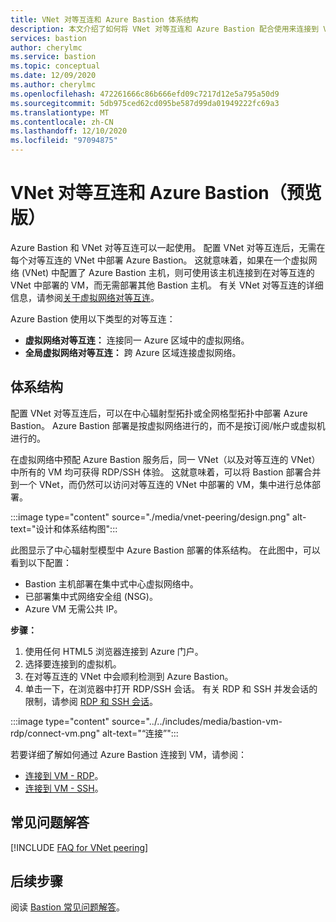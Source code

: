 ```yaml
---
title: VNet 对等互连和 Azure Bastion 体系结构
description: 本文介绍了如何将 VNet 对等互连和 Azure Bastion 配合使用来连接到 VM。
services: bastion
author: cherylmc
ms.service: bastion
ms.topic: conceptual
ms.date: 12/09/2020
ms.author: cherylmc
ms.openlocfilehash: 472261666c86b666efd09c7217d12e5a795a50d9
ms.sourcegitcommit: 5db975ced62cd095be587d99da01949222fc69a3
ms.translationtype: MT
ms.contentlocale: zh-CN
ms.lasthandoff: 12/10/2020
ms.locfileid: "97094875"
---
```

# <a name="vnet-peering-and-azure-bastion-preview"></a>VNet 对等互连和 Azure Bastion（预览版）

Azure Bastion 和 VNet 对等互连可以一起使用。 配置 VNet 对等互连后，无需在每个对等互连的 VNet 中部署 Azure Bastion。 这就意味着，如果在一个虚拟网络 (VNet) 中配置了 Azure Bastion 主机，则可使用该主机连接到在对等互连的 VNet 中部署的 VM，而无需部署其他 Bastion 主机。 有关 VNet 对等互连的详细信息，请参阅[关于虚拟网络对等互连](../virtual-network/virtual-network-peering-overview.md)。

Azure Bastion 使用以下类型的对等互连：

* **虚拟网络对等互连：** 连接同一 Azure 区域中的虚拟网络。
* **全局虚拟网络对等互连：** 跨 Azure 区域连接虚拟网络。

## <a name="architecture"></a>体系结构

配置 VNet 对等互连后，可以在中心辐射型拓扑或全网格型拓扑中部署 Azure Bastion。 Azure Bastion 部署是按虚拟网络进行的，而不是按订阅/帐户或虚拟机进行的。

在虚拟网络中预配 Azure Bastion 服务后，同一 VNet（以及对等互连的 VNet）中所有的 VM 均可获得 RDP/SSH 体验。 这就意味着，可以将 Bastion 部署合并到一个 VNet，而仍然可以访问对等互连的 VNet 中部署的 VM，集中进行总体部署。

:::image type="content" source="./media/vnet-peering/design.png" alt-text="设计和体系结构图":::

此图显示了中心辐射型模型中 Azure Bastion 部署的体系结构。 在此图中，可以看到以下配置：

* Bastion 主机部署在集中式中心虚拟网络中。
* 已部署集中式网络安全组 (NSG)。
* Azure VM 无需公共 IP。

**步骤：**

1. 使用任何 HTML5 浏览器连接到 Azure 门户。
1. 选择要连接到的虚拟机。
1. 在对等互连的 VNet 中会顺利检测到 Azure Bastion。
1. 单击一下，在浏览器中打开 RDP/SSH 会话。 有关 RDP 和 SSH 并发会话的限制，请参阅 [RDP 和 SSH 会话](bastion-faq.md#limits)。

  :::image type="content" source="../../includes/media/bastion-vm-rdp/connect-vm.png" alt-text="“连接”":::

   若要详细了解如何通过 Azure Bastion 连接到 VM，请参阅：

   * [连接到 VM - RDP](bastion-connect-vm-rdp.md)。
   * [连接到 VM - SSH](bastion-connect-vm-ssh.md)。

## <a name="faq"></a>常见问题解答

[!INCLUDE [FAQ for VNet peering](../../includes/bastion-faq-peering-include.md)]

## <a name="next-steps"></a>后续步骤

阅读 [Bastion 常见问题解答](bastion-faq.md)。